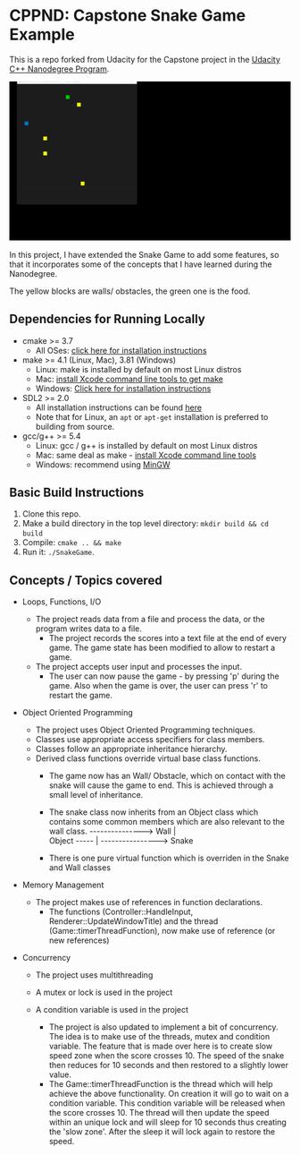 # CPPND: Capstone Snake Game Example

This is a repo forked from  Udacity for the Capstone project in the [Udacity C++ Nanodegree Program](https://www.udacity.com/course/c-plus-plus-nanodegree--nd213). 

<img src="snake_game.gif"/>

In this project, I have extended the Snake Game to add some features, so that it incorporates some of the concepts that I have learned during the Nanodegree.

The yellow blocks are walls/ obstacles, the green one is the food.

## Dependencies for Running Locally
* cmake >= 3.7
  * All OSes: [click here for installation instructions](https://cmake.org/install/)
* make >= 4.1 (Linux, Mac), 3.81 (Windows)
  * Linux: make is installed by default on most Linux distros
  * Mac: [install Xcode command line tools to get make](https://developer.apple.com/xcode/features/)
  * Windows: [Click here for installation instructions](http://gnuwin32.sourceforge.net/packages/make.htm)
* SDL2 >= 2.0
  * All installation instructions can be found [here](https://wiki.libsdl.org/Installation)
  * Note that for Linux, an `apt` or `apt-get` installation is preferred to building from source.
* gcc/g++ >= 5.4
  * Linux: gcc / g++ is installed by default on most Linux distros
  * Mac: same deal as make - [install Xcode command line tools](https://developer.apple.com/xcode/features/)
  * Windows: recommend using [MinGW](http://www.mingw.org/)

## Basic Build Instructions

1. Clone this repo.
2. Make a build directory in the top level directory: `mkdir build && cd build`
3. Compile: `cmake .. && make`
4. Run it: `./SnakeGame`.

## Concepts / Topics covered

* Loops, Functions, I/O
  * The project reads data from a file and process the data, or the program writes data to a file.
    * The project records the scores into a text file at the end of every game. The game state has been modified to allow to restart a game.
  * The project accepts user input and processes the input.
    * The user can now pause the game - by pressing 'p' during the game. Also when the game is over, the user can press 'r' to restart the game.
    
* Object Oriented Programming
  * The project uses Object Oriented Programming techniques.
  * Classes use appropriate access specifiers for class members.
  * Classes follow an appropriate inheritance hierarchy.
  * Derived class functions override virtual base class functions.
    *  The game now has an Wall/ Obstacle, which on contact with the snake will cause the game to end. This is achieved through a small level of inheritance.
    *  The snake class now inherits from an Object class which contains some common members which are also relevant to the wall class.
                    ---------------> Wall
                    |    
        Object -----
                    |
                    ----------------> Snake
                    
     * There is one pure virtual function  which is overriden in the Snake and Wall classes
     
 * Memory Management
   * The project makes use of references in function declarations.
     * The functions (Controller::HandleInput, Renderer::UpdateWindowTitle) and the thread (Game::timerThreadFunction), now make use of reference (or new references)
     
 * Concurrency
   * The project uses multithreading
   * A mutex or lock is used in the project
   * A condition variable is used in the project
   
     * The project is also updated to implement a bit of concurrency. The idea is to make use of the threads, mutex and condition variable. The feature that is made over here is to create slow speed zone when the score crosses 10. The speed of the snake then reduces for 10 seconds and then restored to a slightly lower value.
     * The Game::timerThreadFunction is the thread which will help achieve the above functionality. On creation it will go to wait on a condition variable. This condition variable will be released when the score crosses 10. The thread will then update the speed within an unique lock and will sleep for 10 seconds thus creating the 'slow zone'. After the sleep it will lock again to restore the speed.
    
